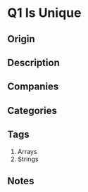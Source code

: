 # Q1 Is Unique

## Origin

## Description

## Companies

## Categories

## Tags

1. Arrays
1. Strings

## Notes